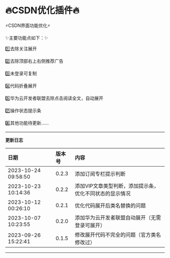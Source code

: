 🔥CSDN优化插件🔥
==

⚡️CSDN界面功能优化⚡️

✨主要功能点如下：✨

1️⃣去除关注展开

2️⃣去除顶部右上右侧推荐广告

3️⃣未登录可复制

4️⃣代码折叠展开

5️⃣华为云开发者联盟去除点击阅读全文，自动展开

7️⃣操作状态提示条

8️⃣其他功能待更新……


---

**更新日志**


| 日期               | 版本号 | 内容                                           |
| :----------------- | :----- | :--------------------------------------------- |
| 2023-10-24 09:58:50 | 0.2.3  | 添加订阅专栏提示判断 |
| 2023-10-23 10:14:36 | 0.2.2  | 添加VIP文章类型判断，添加提示条，优化不同状态的显示情况 |
| 2023-10-12 00:26:10 | 0.2.1  | 优化代码展开后类名替换的问题 |
| 2023-10-07 10:23:55 | 0.2.0  | 添加华为云开发者联盟自动展开（无需登录可展开） |
| 2023-09-26 15:22:41 | 0.1.5  | 修改展开代码不完全的问题（官方类名修改过）     |


---
